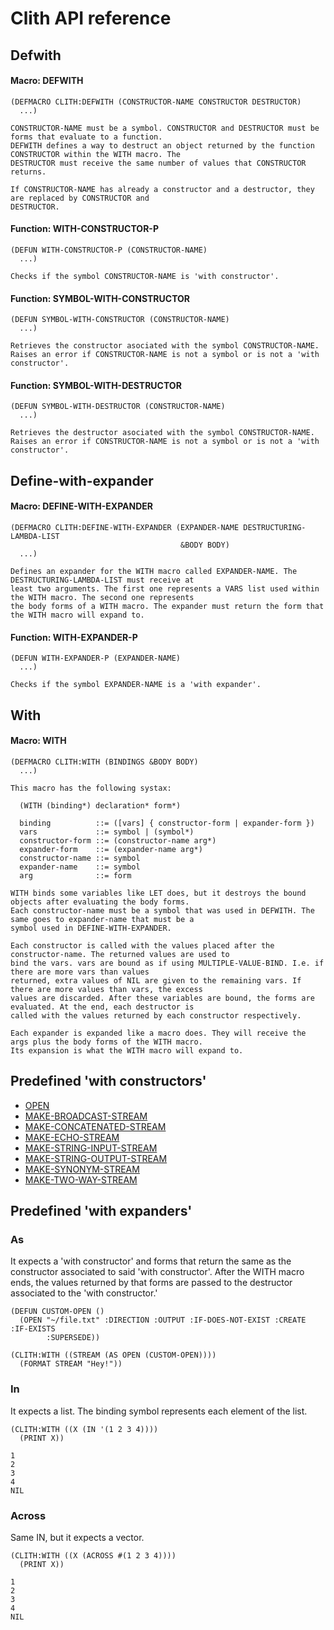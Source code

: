 <h1 id="header:CLITH:API-REFERENCE-HEADER">Clith API reference</h1>

<h2 id="header:ADP:HEADERTAG0">Defwith</h2>

<h4 id="function:CLITH:DEFWITH">Macro: DEFWITH</h4>

```Lisp
(DEFMACRO CLITH:DEFWITH (CONSTRUCTOR-NAME CONSTRUCTOR DESTRUCTOR)
  ...)
```

````
CONSTRUCTOR-NAME must be a symbol. CONSTRUCTOR and DESTRUCTOR must be forms that evaluate to a function.
DEFWITH defines a way to destruct an object returned by the function CONSTRUCTOR within the WITH macro. The
DESTRUCTOR must receive the same number of values that CONSTRUCTOR returns.

If CONSTRUCTOR-NAME has already a constructor and a destructor, they are replaced by CONSTRUCTOR and
DESTRUCTOR.
````

<h4 id="function:CLITH:WITH-CONSTRUCTOR-P">Function: WITH-CONSTRUCTOR-P</h4>

```Lisp
(DEFUN WITH-CONSTRUCTOR-P (CONSTRUCTOR-NAME)
  ...)
```

````
Checks if the symbol CONSTRUCTOR-NAME is 'with constructor'.
````

<h4 id="function:CLITH:SYMBOL-WITH-CONSTRUCTOR">Function: SYMBOL-WITH-CONSTRUCTOR</h4>

```Lisp
(DEFUN SYMBOL-WITH-CONSTRUCTOR (CONSTRUCTOR-NAME)
  ...)
```

````
Retrieves the constructor asociated with the symbol CONSTRUCTOR-NAME.
Raises an error if CONSTRUCTOR-NAME is not a symbol or is not a 'with constructor'.
````

<h4 id="function:CLITH:SYMBOL-WITH-DESTRUCTOR">Function: SYMBOL-WITH-DESTRUCTOR</h4>

```Lisp
(DEFUN SYMBOL-WITH-DESTRUCTOR (CONSTRUCTOR-NAME)
  ...)
```

````
Retrieves the destructor asociated with the symbol CONSTRUCTOR-NAME.
Raises an error if CONSTRUCTOR-NAME is not a symbol or is not a 'with constructor'.
````

<h2 id="header:ADP:HEADERTAG1">Define-with-expander</h2>

<h4 id="function:CLITH:DEFINE-WITH-EXPANDER">Macro: DEFINE-WITH-EXPANDER</h4>

```Lisp
(DEFMACRO CLITH:DEFINE-WITH-EXPANDER (EXPANDER-NAME DESTRUCTURING-LAMBDA-LIST
                                      &BODY BODY)
  ...)
```

````
Defines an expander for the WITH macro called EXPANDER-NAME. The DESTRUCTURING-LAMBDA-LIST must receive at
least two arguments. The first one represents a VARS list used within the WITH macro. The second one represents
the body forms of a WITH macro. The expander must return the form that the WITH macro will expand to.
````

<h4 id="function:CLITH:WITH-EXPANDER-P">Function: WITH-EXPANDER-P</h4>

```Lisp
(DEFUN WITH-EXPANDER-P (EXPANDER-NAME)
  ...)
```

````
Checks if the symbol EXPANDER-NAME is a 'with expander'.
````

<h2 id="header:ADP:HEADERTAG2">With</h2>

<h4 id="function:CLITH:WITH">Macro: WITH</h4>

```Lisp
(DEFMACRO CLITH:WITH (BINDINGS &BODY BODY)
  ...)
```

````
This macro has the following systax:

  (WITH (binding*) declaration* form*)

  binding          ::= ([vars] { constructor-form | expander-form })
  vars             ::= symbol | (symbol*)
  constructor-form ::= (constructor-name arg*)
  expander-form    ::= (expander-name arg*)
  constructor-name ::= symbol
  expander-name    ::= symbol
  arg              ::= form

WITH binds some variables like LET does, but it destroys the bound objects after evaluating the body forms. 
Each constructor-name must be a symbol that was used in DEFWITH. The same goes to expander-name that must be a
symbol used in DEFINE-WITH-EXPANDER. 

Each constructor is called with the values placed after the constructor-name. The returned values are used to
bind the vars. vars are bound as if using MULTIPLE-VALUE-BIND. I.e. if there are more vars than values
returned, extra values of NIL are given to the remaining vars. If there are more values than vars, the excess
values are discarded. After these variables are bound, the forms are evaluated. At the end, each destructor is
called with the values returned by each constructor respectively.

Each expander is expanded like a macro does. They will receive the args plus the body forms of the WITH macro.
Its expansion is what the WITH macro will expand to.
````

<h2 id="header:ADP:HEADERTAG3">Predefined 'with constructors'</h2>

* [OPEN](http://www.lispworks.com/reference/HyperSpec/Body/f_open.htm)
* [MAKE\-BROADCAST\-STREAM](http://www.lispworks.com/reference/HyperSpec/Body/f_mk_bro.htm)
* [MAKE\-CONCATENATED\-STREAM](http://www.lispworks.com/reference/HyperSpec/Body/f_mk_con.htm)
* [MAKE\-ECHO\-STREAM](http://www.lispworks.com/reference/HyperSpec/Body/f_mk_ech.htm)
* [MAKE\-STRING\-INPUT\-STREAM](http://www.lispworks.com/reference/HyperSpec/Body/f_mk_s_1.htm)
* [MAKE\-STRING\-OUTPUT\-STREAM](http://www.lispworks.com/reference/HyperSpec/Body/f_mk_s_2.htm)
* [MAKE\-SYNONYM\-STREAM](http://www.lispworks.com/reference/HyperSpec/Body/f_mk_syn.htm)
* [MAKE\-TWO\-WAY\-STREAM](http://www.lispworks.com/reference/HyperSpec/Body/f_mk_two.htm)

<h2 id="header:ADP:HEADERTAG4">Predefined 'with expanders'</h2>

<h3 id="header:ADP:HEADERTAG5">As</h3>

It expects a \'with constructor\' and forms that return the same as the constructor associated to said
\'with constructor\'\. After the WITH macro ends\, the values returned by that forms are passed to the destructor
associated to the \'with constructor\.\'

`````Lisp
(DEFUN CUSTOM-OPEN ()
  (OPEN "~/file.txt" :DIRECTION :OUTPUT :IF-DOES-NOT-EXIST :CREATE :IF-EXISTS
        :SUPERSEDE))

(CLITH:WITH ((STREAM (AS OPEN (CUSTOM-OPEN))))
  (FORMAT STREAM "Hey!"))
`````

<h3 id="header:ADP:HEADERTAG6">In</h3>

It expects a list\. The binding symbol represents each element of the list\.

```Lisp
(CLITH:WITH ((X (IN '(1 2 3 4))))
  (PRINT X))

1 
2 
3 
4 
NIL
```

<h3 id="header:ADP:HEADERTAG7">Across</h3>

Same IN\, but it expects a vector\.

```Lisp
(CLITH:WITH ((X (ACROSS #(1 2 3 4))))
  (PRINT X))

1 
2 
3 
4 
NIL
```

